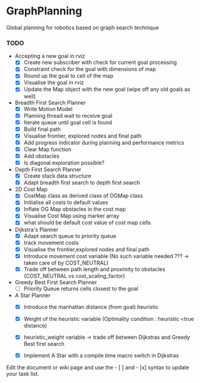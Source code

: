 # GraphPlanning
Global planning for robotics based on graph search technique

### TODO
+ Accepting a new goal in rviz
    - [x] Create new subscriber with check for current goal processing
    - [x] Constraint check for the goal with dimensions of map
    - [x] Round up the goal to cell of the map
    - [x] Visualise the goal in rviz
    - [x] Update the Map object with the new goal (wipe off any old goals as well)
+ Breadth First Search Planner
    - [X] Write Motion Model
    - [X] Planning thread wait to receive goal
    - [X] Iterate queue until goal cell is found
    - [X] Build final path
    - [X] Visualise frontier, explored nodes and final path
    - [X] Add progress indicator during planning and performance metrics
    - [X] Clear Map function
    - [X] Add obstacles
    - [X] Is diagonal exploration possible?
 + Depth First Search Planner
    - [X] Create stack data structure
    - [X] Adapt breadth first search to depth first search
 + 2D Cost Map
    - [X] CostMap class as derived class of OGMap class
    - [X] Initialise all costs to default values
    - [X] Inflate OG Map obstacles in the cost map
    - [X] Visualise Cost Map using marker array
    - [X] what should be default cost value of cost map cells
 + Dijkstra's Planner
    - [X] Adapt search queue to priority queue
    - [X] track movement costs
    - [X] Visualise the frontier,explored nodes and final path
    - [X] Introduce movement cost variable (No such variable needed ??? -> taken care of by COST_NEUTRAL)
    - [X] Trade off between path length and proximity to obstacles (COST_NEUTRAL vs cost_scaling_factor)
 + Greedy Best First Search Planner
    - [ ] Priority Queue returns cells closest to the goal
 + A Star Planner
    - [X] Introduce the manhattan distance (from goal) heuristic
    - [X] Weight of the heuristic variable (Optimality condition : heuristic <true distance)
    - [X] heuristic_weight variable -> trade off between Dijkstras and Greedy Best first search
    - [X] Implement A Star with a compile time macro switch in Dijkstras
    
    

Edit the document or wiki page and use the - [ ] and - [x] syntax to update your task list.
